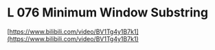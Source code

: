 # L 076 Minimum Window Substring
 
[https://www.bilibili.com/video/BV1Tg4y1B7k1](https://www.bilibili.com/video/BV1Tg4y1B7k1)